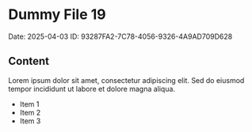 # Dummy File 19

Date: 2025-04-03
ID: 93287FA2-7C78-4056-9326-4A9AD709D628

## Content

Lorem ipsum dolor sit amet, consectetur adipiscing elit.
Sed do eiusmod tempor incididunt ut labore et dolore magna aliqua.

* Item 1
* Item 2
* Item 3
